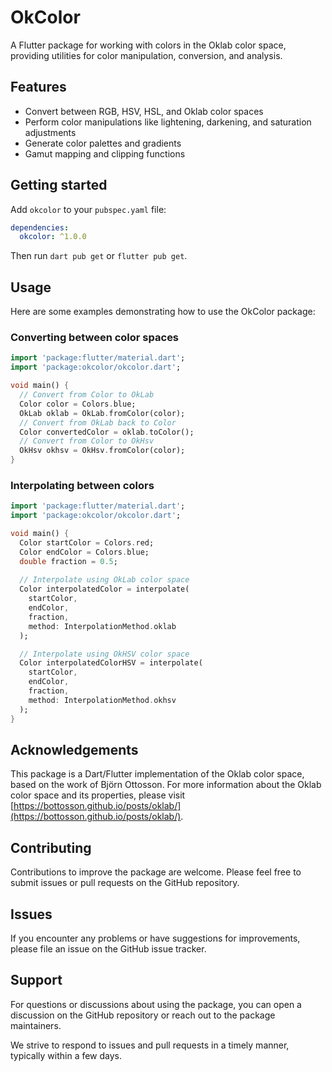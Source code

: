 <!--
This README describes the package. If you publish this package to pub.dev,
this README's contents appear on the landing page for your package.

For information about how to write a good package README, see the guide for
[writing package pages](https://dart.dev/tools/pub/writing-package-pages).

For general information about developing packages, see the Dart guide for
[creating packages](https://dart.dev/guides/libraries/create-packages)
and the Flutter guide for
[developing packages and plugins](https://flutter.dev/to/develop-packages).
-->

# OkColor

A Flutter package for working with colors in the Oklab color space, providing utilities for color manipulation, conversion, and analysis.

## Features

- Convert between RGB, HSV, HSL, and Oklab color spaces
- Perform color manipulations like lightening, darkening, and saturation adjustments
- Generate color palettes and gradients
- Gamut mapping and clipping functions

## Getting started

Add `okcolor` to your `pubspec.yaml` file:

```yaml
dependencies:
  okcolor: ^1.0.0
```

Then run `dart pub get` or `flutter pub get`.

## Usage

Here are some examples demonstrating how to use the OkColor package:

### Converting between color spaces

```dart
import 'package:flutter/material.dart';
import 'package:okcolor/okcolor.dart';

void main() {
  // Convert from Color to OkLab
  Color color = Colors.blue;
  OkLab oklab = OkLab.fromColor(color);
  // Convert from OkLab back to Color
  Color convertedColor = oklab.toColor();
  // Convert from Color to OkHsv
  OkHsv okhsv = OkHsv.fromColor(color);
}
```

### Interpolating between colors

```dart
import 'package:flutter/material.dart';
import 'package:okcolor/okcolor.dart';

void main() {
  Color startColor = Colors.red;
  Color endColor = Colors.blue;
  double fraction = 0.5;
  
  // Interpolate using OkLab color space
  Color interpolatedColor = interpolate(
    startColor, 
    endColor, 
    fraction,
    method: InterpolationMethod.oklab
  );

  // Interpolate using OkHSV color space
  Color interpolatedColorHSV = interpolate(
    startColor, 
    endColor, 
    fraction,
    method: InterpolationMethod.okhsv
  );
}
```

## Acknowledgements

This package is a Dart/Flutter implementation of the Oklab color space, based on the work of Björn Ottosson. For more information about the Oklab color space and its properties, please visit [https://bottosson.github.io/posts/oklab/](https://bottosson.github.io/posts/oklab/).

## Contributing

Contributions to improve the package are welcome. Please feel free to submit issues or pull requests on the GitHub repository.

## Issues

If you encounter any problems or have suggestions for improvements, please file an issue on the GitHub issue tracker.

## Support

For questions or discussions about using the package, you can open a discussion on the GitHub repository or reach out to the package maintainers.

We strive to respond to issues and pull requests in a timely manner, typically within a few days.
